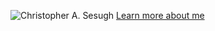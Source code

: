 ![Christopher A. Sesugh](https://res.cloudinary.com/christo/image/upload/v1682424295/Black_Blue_Geometric_Tips_Business_Facebook_Cover_gso4xd.png)
[Learn more about me](https://www.christophersesugh.com/about)

<!---
christophersesugh/christophersesugh is a ✨ special ✨ repository because its `README.md` (this file) appears on your GitHub profile.
You can click the Preview link to take a look at your changes.
--->
